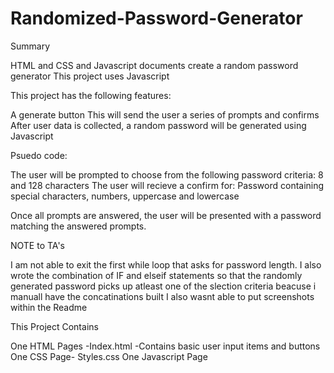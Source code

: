 # Randomized-Password-Generator

Summary

   HTML and CSS and Javascript documents create a random password generator
   This project uses Javascript

This project has the following features:

   A generate button
   This will send the user a series of prompts and confirms
   After user data is collected, a random password will be generated using Javascript
   
Psuedo code:


   The user will be prompted to choose from the following password criteria: 8 and 128 characters
   The user will recieve a confirm for:
   Password containing special characters, numbers, uppercase and lowercase  
             
   Once all prompts are answered, the user will be presented with a password matching the answered prompts. 
    
    
   NOTE to TA's
      
   I am not able to exit the first while loop that asks for password length.
   I also wrote the combination of IF and elseif statements so that the randomly generated password picks up atleast 
   one of the slection criteria beacuse i manuall have the concatinations built 
   I also wasnt able to put screenshots within the Readme 
      

This Project Contains

   One HTML Pages -Index.html -Contains basic user input items and buttons 
   One CSS Page- Styles.css
   One Javascript Page
   
   
   
